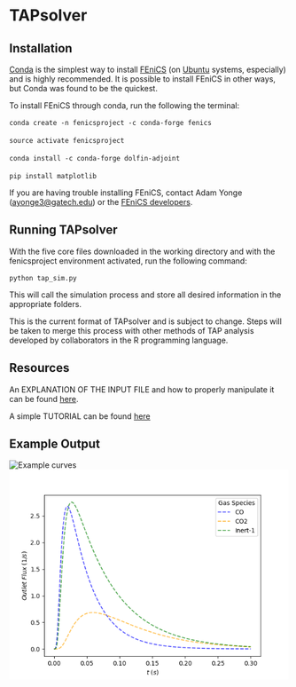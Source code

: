 # TAPsolver

## Installation

[Conda](https://docs.conda.io/projects/conda/en/latest/user-guide/install) is the simplest way to install [FEniCS](https://fenicsproject.org/) (on [Ubuntu](https://tutorials.ubuntu.com/tutorial/tutorial-ubuntu-on-windows#0) systems, especially) and is highly recommended. It is possible to install FEniCS in other ways, but Conda was found to be the quickest.

To install FEniCS through conda, run the following the terminal:

	conda create -n fenicsproject -c conda-forge fenics

	source activate fenicsproject

	conda install -c conda-forge dolfin-adjoint

	pip install matplotlib

If you are having trouble installing FEniCS, contact Adam Yonge (ayonge3@gatech.edu) or the [FEniCS developers](https://fenicsproject.org/community/).

## Running TAPsolver

With the five core files downloaded in the working directory and with the fenicsproject environment activated, run the following command:

	python tap_sim.py

This will call the simulation process and store all desired information in the appropriate folders.  

This is the current format of TAPsolver and is subject to change. Steps will be taken to merge this process with other methods of TAP analysis developed by collaborators in the R programming language. 

## Resources

An EXPLANATION OF THE INPUT FILE  and how to properly manipulate it can be found [here](https://github.com/medford-group/TAPsolver/tree/master/docs/resources/input_file).

A simple TUTORIAL can be found [here](https://github.com/medford-group/TAPsolver/tree/master/docs/resources/examples/coAdsorption)

## Example Output

![Example curves](./docs/figures/CO.gif)
![Example curves](./docs/figures/flux_data.png)
